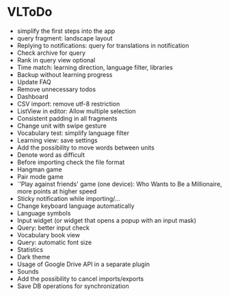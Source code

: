 # VLToDo

* simplify the first steps into the app
* query fragment: landscape layout
* Replying to notifications: query for translations in notification
* Check archive for query
* Rank in query view optional
* Time match: learning direction, language filter, libraries
* Backup without learning progress
* Update FAQ
* Remove unnecessary todos
* Dashboard
* CSV import: remove utf-8 restriction
* ListView in editor: Allow multiple selection
* Consistent padding in all fragments
* Change unit with swipe gesture
* Vocabulary test: simplify language filter
* Learning view: save settings
* Add the possibility to move words between units
* Denote word as difficult
* Before importing check the file format
* Hangman game
* Pair mode game
* ´'Play against friends' game (one device): Who Wants to Be a Millionaire, more points at higher speed
* Sticky notification while importing/...
* Change keyboard language automatically
* Language symbols
* Input widget (or widget that opens a popup with an input mask)
* Query: better input check
* Vocabulary book view
* Query: automatic font size
* Statistics
* Dark theme
* Usage of Google Drive API in a separate plugin
* Sounds
* Add the possibility to cancel imports/exports
* Save DB operations for synchronization
